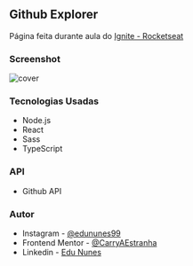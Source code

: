 ## Github Explorer

Página feita durante aula do [Ignite - Rocketseat](https://www.rocketseat.com.br/ignite)

### Screenshot

![cover](https://user-images.githubusercontent.com/107494885/176335563-cacde032-5ebf-4369-a22d-df3c261e17bf.png)

### Tecnologias Usadas

- Node.js
- React
- Sass
- TypeScript

### API

- Github API

### Autor

- Instagram - [@edununes99](https://www.instagram.com/edununes99/)
- Frontend Mentor - [@CarryAEstranha](https://www.frontendmentor.io/profile/CarryAEstranha/)
- Linkedin - [Edu Nunes](https://www.linkedin.com/in/edu-nunes-627422209/)
